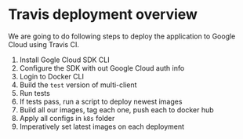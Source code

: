 # Travis deployment overview

We are going to do following steps to deploy the application to Google Cloud using Travis CI.

1. Install Gogle Cloud SDK CLI
2. Configure the SDK with out Google Cloud auth info
3. Login to Docker CLI
4. Build the `test` version of multi-client
5. Run tests
6. If tests pass, run a script to deploy newest images
7. Build all our images, tag each one, push each to docker hub
8. Apply all configs in `k8s` folder
9. Imperatively set latest images on each deployment

